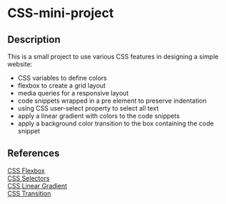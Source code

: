 # CSS-mini-project

## Description
This is a small project to use various CSS features in designing a simple website:
- CSS variables to define colors
- flexbox to create a grid layout
- media queries for a responsive layout
- code snippets wrapped in a pre element to preserve indentation
- using CSS user-select property to select all text
- apply a linear gradient with colors to the code snippets
- apply a background color transition to the box containing the code snippet

## References
[CSS Flexbox](https://css-tricks.com/snippets/css/a-guide-to-flexbox/)\
[CSS Selectors](https://www.w3schools.com/cssref/css_selectors.php)\
[CSS Linear Gradient](https://developer.mozilla.org/en-US/docs/Web/CSS/gradient/linear-gradient)\
[CSS Transition](https://www.w3schools.com/css/css3_transitions.asp)